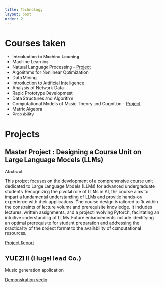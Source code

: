 ```yaml
---
title: Technology
layout: post
order: 2
---
```


# Courses taken

- Introduction to Machine Learning
- Machine Learning
- Natural Language Processing - [Project](CSE_527A_Final_Paper.pdf)
- Algorithms for Nonlinear Optimization
- Data Mining
- Introduction to Artificial Intelligence
- Analysis of Network Data
- Rapid Prototype Development
- Data Structures and Algorithm		
- Computational Models of Music Theory and Cognition - [Project](ComputationalMusicTheory_project.png)
- Matrix Algebra
- Probability

# Projects

## Master Project : Designing a Course Unit on Large Language Models (LLMs)
Abstract:

This project focuses on the development of a comprehensive course unit dedicated to Large Language Models (LLMs) for advanced undergraduate students. Recognizing the pivotal role of LLMs in AI, the course aims to impart a fundamental understanding of LLMs and provide hands-on experience with their applications. The course design is tailored to fit within the constraints of lecture volume and prerequisite knowledge. It includes lectures, written assignments, and a project involving Pytorch, facilitating an intuitive understanding of LLMs. Future enhancements include identifying an optimal prerequisite for student preparation and addressing the practicality of the project format to the availability of computational resources.

[Project Report](MasterProjectReport_ZiweiWang.pdf)

## YUEZHI (HugeHead Co.)
Music generation application

[Demonstration vedio](https://youtu.be/NoKRS5yijaY?si=yKtQlCv62vVOvlgb)
